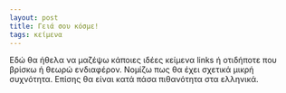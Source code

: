 ```yaml
---
layout: post
title: Γειά σου κόσμε!
tags: κείμενα
---
```


Εδώ θα ήθελα να μαζέψω κάποιες ιδέες κείμενα links ή οτιδήποτε που βρίσκω ή θεωρώ
ενδιαφέρον. Νομίζω πως θα έχει σχετικά μικρή συχνότητα. Επίσης θα είναι κατά πάσα
πιθανότητα στα ελληνικά.
